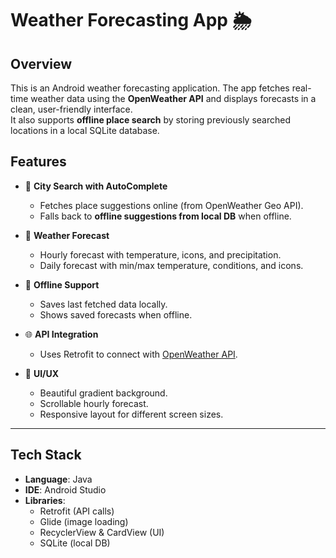 # Weather Forecasting App 🌦️

## Overview
This is an Android weather forecasting application. The app fetches real-time weather data using the **OpenWeather API** and displays forecasts in a clean, user-friendly interface.  
It also supports **offline place search** by storing previously searched locations in a local SQLite database.


## Features
- 🔎 **City Search with AutoComplete**  
  - Fetches place suggestions online (from OpenWeather Geo API).  
  - Falls back to **offline suggestions from local DB** when offline.  

- 📍 **Weather Forecast**  
  - Hourly forecast with temperature, icons, and precipitation.  
  - Daily forecast with min/max temperature, conditions, and icons.  

- 💾 **Offline Support**  
  - Saves last fetched data locally.  
  - Shows saved forecasts when offline.  

- 🌐 **API Integration**  
  - Uses Retrofit to connect with [OpenWeather API](https://openweathermap.org/api).  

- 🎨 **UI/UX**  
  - Beautiful gradient background.  
  - Scrollable hourly forecast.  
  - Responsive layout for different screen sizes.  

---

## Tech Stack
- **Language**: Java  
- **IDE**: Android Studio  
- **Libraries**:  
  - Retrofit (API calls)  
  - Glide (image loading)  
  - RecyclerView & CardView (UI)  
  - SQLite (local DB)  


